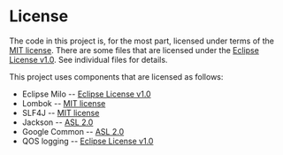 # License

The code in this project is, for the most part, licensed under terms of the [MIT license](https://opensource.org/licenses/MIT).
There are some files that are licensed under the [Eclipse License v1.0](https://www.eclipse.org/legal/epl-v10.html). See individual files for details.

This project uses components that are licensed as follows:

  * Eclipse Milo -- [Eclipse License v1.0](https://www.eclipse.org/legal/epl-v10.html)
  * Lombok -- [MIT license](https://opensource.org/licenses/MIT)
  * SLF4J -- [MIT license](https://opensource.org/licenses/MIT)
  * Jackson -- [ASL 2.0](https://www.apache.org/licenses/LICENSE-2.0)
  * Google Common -- [ASL 2.0](https://www.apache.org/licenses/LICENSE-2.0)
  * QOS logging -- [Eclipse License v1.0](https://www.eclipse.org/legal/epl-v10.html)
